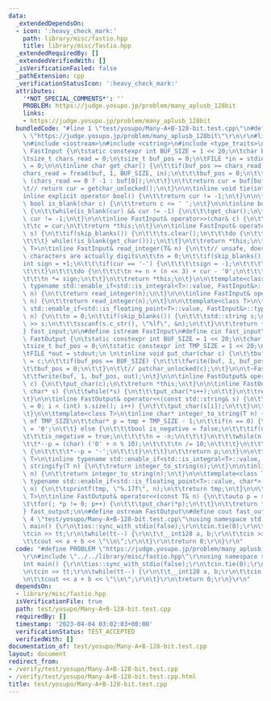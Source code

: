 ```yaml
---
data:
  _extendedDependsOn:
  - icon: ':heavy_check_mark:'
    path: library/misc/fastio.hpp
    title: library/misc/fastio.hpp
  _extendedRequiredBy: []
  _extendedVerifiedWith: []
  _isVerificationFailed: false
  _pathExtension: cpp
  _verificationStatusIcon: ':heavy_check_mark:'
  attributes:
    '*NOT_SPECIAL_COMMENTS*': ''
    PROBLEM: https://judge.yosupo.jp/problem/many_aplusb_128bit
    links:
    - https://judge.yosupo.jp/problem/many_aplusb_128bit
  bundledCode: "#line 1 \"test/yosupo/Many-A+B-128-bit.test.cpp\"\n#define PROBLEM\
    \ \"https://judge.yosupo.jp/problem/many_aplusb_128bit\"\r\n\r\n#line 2 \"library/misc/fastio.hpp\"\
    \n#include <iostream>\n#include <cstring>\n#include <type_traits>\n\nstatic struct\
    \ FastInput {\n\tstatic constexpr int BUF_SIZE = 1 << 20;\n\tchar buf[BUF_SIZE];\n\
    \tsize_t chars_read = 0;\n\tsize_t buf_pos = 0;\n\tFILE *in = stdin;\n\tchar cur\
    \ = 0;\n\n\tinline char get_char() {\n\t\tif(buf_pos >= chars_read) {\n\t\t\t\
    chars_read = fread(buf, 1, BUF_SIZE, in);\n\t\t\tbuf_pos = 0;\n\t\t\tbuf[0] =\
    \ (chars_read == 0 ? -1 : buf[0]);\n\t\t}\n\t\treturn cur = buf[buf_pos++];\n\t\
    \t// return cur = getchar_unlocked();\n\t}\n\n\tinline void tie(int) {}\n\n\t\
    inline explicit operator bool() {\n\t\treturn cur != -1;\n\t}\n\n\tinline static\
    \ bool is_blank(char c) {\n\t\treturn c <= ' ';\n\t}\n\n\tinline bool skip_blanks()\
    \ {\n\t\twhile(is_blank(cur) && cur != -1) {\n\t\t\tget_char();\n\t\t}\n\t\treturn\
    \ cur != -1;\n\t}\n\n\tinline FastInput& operator>>(char& c) {\n\t\tskip_blanks();\n\
    \t\tc = cur;\n\t\treturn *this;\n\t}\n\n\tinline FastInput& operator>>(std::string&\
    \ s) {\n\t\tif(skip_blanks()) {\n\t\t\ts.clear();\n\t\t\tdo {\n\t\t\t\ts += cur;\n\
    \t\t\t} while(!is_blank(get_char()));\n\t\t}\n\t\treturn *this;\n\t}\n\n\ttemplate<class\
    \ T>\n\tinline FastInput& read_integer(T& n) {\n\t\t// unsafe, doesn't check that\
    \ characters are actually digits\n\t\tn = 0;\n\t\tif(skip_blanks()) {\n\t\t\t\
    int sign = +1;\n\t\t\tif(cur == '-') {\n\t\t\t\tsign = -1;\n\t\t\t\tget_char();\n\
    \t\t\t}\n\t\t\tdo {\n\t\t\t\tn += n + (n << 3) + cur - '0';\n\t\t\t} while(!is_blank(get_char()));\n\
    \t\t\tn *= sign;\n\t\t}\n\t\treturn *this;\n\t}\n\n\ttemplate<class T>\n\tinline\
    \ typename std::enable_if<std::is_integral<T>::value, FastInput&>::type operator>>(T&\
    \ n) {\n\t\treturn read_integer(n);\n\t}\n\n\tinline FastInput& operator>>(__int128&\
    \ n) {\n\t\treturn read_integer(n);\n\t}\n\n\ttemplate<class T>\n\tinline typename\
    \ std::enable_if<std::is_floating_point<T>::value, FastInput&>::type operator>>(T&\
    \ n) {\n\t\tn = 0;\n\t\tif(skip_blanks()) {\n\t\t\tstd::string s;\n\t\t\t(*this)\
    \ >> s;\n\t\t\tsscanf(s.c_str(), \"%lf\", &n);\n\t\t}\n\t\treturn *this;\n\t}\n\
    } fast_input;\n\n#define istream FastInput\n#define cin fast_input\n\nstatic struct\
    \ FastOutput {\n\tstatic constexpr int BUF_SIZE = 1 << 20;\n\tchar buf[BUF_SIZE];\n\
    \tsize_t buf_pos = 0;\n\tstatic constexpr int TMP_SIZE = 1 << 20;\n\tchar tmp[TMP_SIZE];\n\
    \tFILE *out = stdout;\n \n\tinline void put_char(char c) {\n\t\tbuf[buf_pos++]\
    \ = c;\n\t\tif(buf_pos == BUF_SIZE) {\n\t\t\tfwrite(buf, 1, buf_pos, out);\n\t\
    \t\tbuf_pos = 0;\n\t\t}\n\t\t// putchar_unlocked(c);\n\t}\n\n\t~FastOutput() {\n\
    \t\tfwrite(buf, 1, buf_pos, out);\n\t}\n\n\tinline FastOutput& operator<<(char\
    \ c) {\n\t\tput_char(c);\n\t\treturn *this;\n\t}\n\n\tinline FastOutput& operator<<(const\
    \ char* s) {\n\t\twhile(*s) {\n\t\t\tput_char(*s++);\n\t\t}\n\t\treturn *this;\n\
    \t}\n\n\tinline FastOutput& operator<<(const std::string& s) {\n\t\tfor(int i\
    \ = 0; i < (int) s.size(); i++) {\n\t\t\tput_char(s[i]);\n\t\t}\n\t\treturn *this;\n\
    \t}\n\n\ttemplate<class T>\n\tinline char* integer_to_string(T n) {\n\t\t// beware\
    \ of TMP_SIZE\n\t\tchar* p = tmp + TMP_SIZE - 1;\n\t\tif(n == 0) {\n\t\t\t*--p\
    \ = '0';\n\t\t} else {\n\t\t\tbool is_negative = false;\n\t\t\tif(n < 0) {\n\t\
    \t\t\tis_negative = true;\n\t\t\t\tn = -n;\n\t\t\t}\n\t\t\twhile(n > 0) {\n\t\t\
    \t\t*--p = (char) ('0' + n % 10);\n\t\t\t\tn /= 10;\n\t\t\t}\n\t\t\tif(is_negative)\
    \ {\n\t\t\t\t*--p = '-';\n\t\t\t}\n\t\t}\n\t\treturn p;\n\t}\n\n\ttemplate<class\
    \ T>\n\tinline typename std::enable_if<std::is_integral<T>::value, char*>::type\
    \ stringify(T n) {\n\t\treturn integer_to_string(n);\n\t}\n\n\tinline char* stringify(__int128\
    \ n) {\n\t\treturn integer_to_string(n);\n\t}\n\n\ttemplate<class T>\n\tinline\
    \ typename std::enable_if<std::is_floating_point<T>::value, char*>::type stringify(T\
    \ n) {\n\t\tsprintf(tmp, \"%.17f\", n);\n\t\treturn tmp;\n\t}\n\n\ttemplate<class\
    \ T>\n\tinline FastOutput& operator<<(const T& n) {\n\t\tauto p = stringify(n);\n\
    \t\tfor(; *p != 0; p++) {\n\t\t\tput_char(*p);\n\t\t}\n\t\treturn *this;\n\t}\n\
    } fast_output;\n\n#define ostream FastOutput\n#define cout fast_output\n#line\
    \ 4 \"test/yosupo/Many-A+B-128-bit.test.cpp\"\nusing namespace std;\r\n\r\nint\
    \ main() {\r\n\tios::sync_with_stdio(false);\r\n\tcin.tie(0);\r\n\tint tt;\r\n\
    \tcin >> tt;\r\n\twhile(tt--) {\r\n\t\t__int128 a, b;\r\n\t\tcin >> a >> b;\r\n\
    \t\tcout << a + b << \"\\n\";\r\n\t}\r\n\treturn 0;\r\n}\r\n"
  code: "#define PROBLEM \"https://judge.yosupo.jp/problem/many_aplusb_128bit\"\r\n\
    \r\n#include \"../../library/misc/fastio.hpp\"\r\nusing namespace std;\r\n\r\n\
    int main() {\r\n\tios::sync_with_stdio(false);\r\n\tcin.tie(0);\r\n\tint tt;\r\
    \n\tcin >> tt;\r\n\twhile(tt--) {\r\n\t\t__int128 a, b;\r\n\t\tcin >> a >> b;\r\
    \n\t\tcout << a + b << \"\\n\";\r\n\t}\r\n\treturn 0;\r\n}\r\n"
  dependsOn:
  - library/misc/fastio.hpp
  isVerificationFile: true
  path: test/yosupo/Many-A+B-128-bit.test.cpp
  requiredBy: []
  timestamp: '2023-04-04 03:02:03+08:00'
  verificationStatus: TEST_ACCEPTED
  verifiedWith: []
documentation_of: test/yosupo/Many-A+B-128-bit.test.cpp
layout: document
redirect_from:
- /verify/test/yosupo/Many-A+B-128-bit.test.cpp
- /verify/test/yosupo/Many-A+B-128-bit.test.cpp.html
title: test/yosupo/Many-A+B-128-bit.test.cpp
---
```

